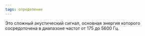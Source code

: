 ```yaml
---
tags: определение
---
```

Это сложный акустический сигнал, основная энергия которого сосредоточена в диапазоне частот от 175 до 5600 Гц.